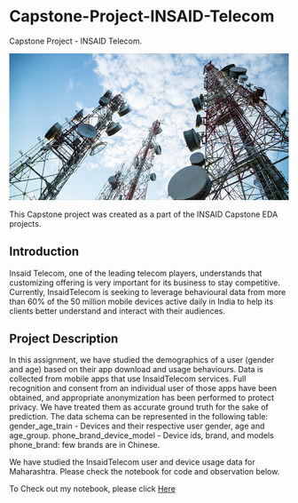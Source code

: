 # Capstone-Project-INSAID-Telecom
Capstone Project - INSAID Telecom.

![enter image description here](https://github.com/Vishweshwar-satpute/Capstone-Project---INSAID-Telecom/blob/main/Telecom.png?raw=true)

This Capstone project was created as a part of the INSAID Capstone EDA projects.

## Introduction

Insaid Telecom, one of the leading telecom players, understands that customizing offering is very important for its business to stay competitive. Currently, InsaidTelecom is seeking to leverage behavioural data from more than 60% of the 50 million mobile devices active daily in India to help its clients better understand and interact with their audiences.

## Project Description

In this assignment, we have studied the demographics of a user (gender and age) based on their app download and usage behaviours. Data is collected from mobile apps that use InsaidTelecom services. Full recognition and consent from an individual user of those apps have been obtained, and appropriate anonymization has been performed to protect privacy. We have treated them as accurate ground truth for the sake of prediction. The data schema can be represented in the following table:
gender_age_train - Devices and their respective user gender, age and age_group.
phone_brand_device_model - Device ids, brand, and models phone_brand: few brands are in Chinese.

We have studied the InsaidTelecom user and device usage data for Maharashtra. Please check the notebook for code and observation below.

To Check out my notebook, please click [Here](https://github.com/Vishweshwar-satpute/Capstone-Project---INSAID-Telecom/blob/main/capstone1_grp1002.ipynb)

